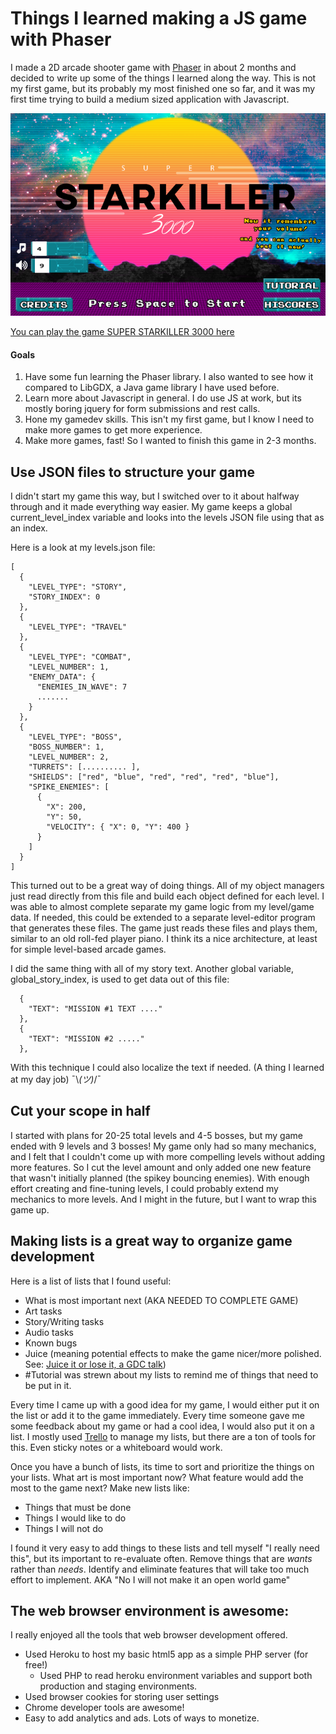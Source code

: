 # Things I learned making a JS game with Phaser

I made a 2D arcade shooter game with [Phaser](https://github.com/photonstorm/phaser-ce) in about 2 months and decided to write up some of the things I learned along the way. This is not my first game, but its probably my most finished one so far, and it was my first time trying to build a medium sized application with Javascript.


![SUPER STARKILLER 3000](https://github.com/fahseltc/SUPER-STARKILLER-3000/blob/master/docs/article/title.PNG)


[You can play the game SUPER STARKILLER 3000 here](https://super-starkiller-3000.herokuapp.com/)


#### Goals
1. Have some fun learning the Phaser library. I also wanted to see how it compared to LibGDX, a Java game library I have used before.
2. Learn more about Javascript in general. I do use JS at work, but its mostly boring jquery for form submissions and rest calls.
3. Hone my gamedev skills. This isn't my first game, but I know I need to make more games to get more experience.
4. Make more games, fast! So I wanted to finish this game in 2-3 months.


## Use JSON files to structure your game

I didn't start my game this way, but I switched over to it about halfway through and it made everything way easier. My game keeps a global current_level_index variable and looks into the levels JSON file using that as an index.

Here is a look at my levels.json file:
```
[
  {
    "LEVEL_TYPE": "STORY",
    "STORY_INDEX": 0
  },
  {
    "LEVEL_TYPE": "TRAVEL"
  },
  {
    "LEVEL_TYPE": "COMBAT",
    "LEVEL_NUMBER": 1,
    "ENEMY_DATA": {
      "ENEMIES_IN_WAVE": 7
      .......
    }
  },
  {
    "LEVEL_TYPE": "BOSS",
    "BOSS_NUMBER": 1,
    "LEVEL_NUMBER": 2,
    "TURRETS": [.......... ],
    "SHIELDS": ["red", "blue", "red", "red", "red", "blue"],
    "SPIKE_ENEMIES": [
      {
        "X": 200,
        "Y": 50,
        "VELOCITY": { "X": 0, "Y": 400 }
      }
    ]
  }
]
```
This turned out to be a great way of doing things. All of my object managers just read directly from this file and build each object defined for each level. I was able to almost complete separate my game logic from my level/game data. If needed, this could be extended to a separate level-editor program that generates these files. The game just reads these files and plays them, similar to an old roll-fed player piano. I think its a nice architecture, at least for simple level-based arcade games.

I did the same thing with all of my story text. Another global variable, global_story_index, is used to get data out of this file:
```
  {
    "TEXT": "MISSION #1 TEXT ...."
  },
  {
    "TEXT": "MISSION #2 ....."
  },
```
With this technique I could also localize the text if needed. (A thing I learned at my day job) ¯\\_(ツ)_/¯

## Cut your scope in half
I started with plans for 20-25 total levels and 4-5 bosses, but my game ended with 9 levels and 3 bosses! My game only had so many mechanics, and I felt that I couldn't come up with more compelling levels without adding more features. So I cut the level amount and only added one new feature that wasn't initially planned (the spikey bouncing enemies).
With enough effort creating and fine-tuning levels, I could probably extend my mechanics to more levels. And I might in the future, but I want to wrap this game up.


## Making lists is a great way to organize game development
Here is a list of lists that I found useful:
- What is most important next (AKA NEEDED TO COMPLETE GAME)
- Art tasks
- Story/Writing tasks
- Audio tasks
- Known bugs
- Juice (meaning potential effects to make the game nicer/more polished. See: [Juice it or lose it, a GDC talk](https://www.youtube.com/watch?v=Fy0aCDmgnxg))
- #Tutorial was strewn about my lists to remind me of things that need to be put in it.

Every time I came up with a good idea for my game, I would either put it on the list or add it to the game immediately. Every time someone gave me some feedback about my game or had a cool idea, I would also put it on a list. I mostly used [Trello](https://trello.com/) to manage my lists, but there are a ton of tools for this. Even sticky notes or a whiteboard would work.

Once you have a bunch of lists, its time to sort and prioritize the things on your lists. What art is most important now? What feature would add the most to the game next? Make new lists like:
- Things that must be done
- Things I would like to do
- Things I will not do

I found it very easy to add things to these lists and tell myself "I really need this", but its important to re-evaluate often. Remove things that are _wants_ rather than _needs_. Identify and eliminate features that will take too much effort to implement. AKA "No I will not make it an open world game"

## The web browser environment is awesome:
I really enjoyed all the tools that web browser development offered.
  - Used Heroku to host my basic html5 app as a simple PHP server (for free!)
    - Used PHP to read heroku environment variables and support both production and staging environments.
  - Used browser cookies for storing user settings
  - Chrome developer tools are awesome!
  - Easy to add analytics and ads. Lots of ways to monetize.

